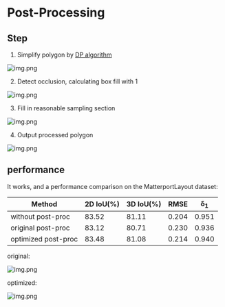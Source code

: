 # Post-Processing 
## Step

1. Simplify polygon by [DP algorithm](https://en.wikipedia.org/wiki/Ramer%E2%80%93Douglas%E2%80%93Peucker_algorithm)

![img.png](src/fig/post_processing/img_0.png)
   
2. Detect occlusion, calculating box fill with 1 

![img.png](src/fig/post_processing/img_1.png)

3. Fill in reasonable sampling section

![img.png](src/fig/post_processing/img_2.png)
   
4. Output processed polygon

![img.png](src/fig/post_processing/img_3.png)

## performance
It works, and a performance comparison on the MatterportLayout dataset:

| Method | 2D IoU(%)  | 3D IoU(%) | RMSE | $\mathbf{\delta_{1}}$ |
|--|--|--|--|--|
without post-proc    | 83.52 | 81.11 | 0.204 | 0.951 |
original post-proc |83.12 | 80.71 | 0.230 | 0.936|\
optimized  post-proc | 83.48 | 81.08| 0.214 | 0.940 |

original:

![img.png](src/fig/post_processing/original.png)

optimized:

![img.png](src/fig/post_processing/optimized.png)
